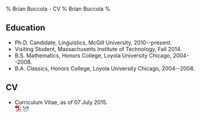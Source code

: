 % Brian Buccola - CV
% Brian Buccola
%

Education
---------

- Ph.D. Candidate, Linguistics, McGill University, 2010--present.
- Visiting Student, Massachusetts Institute of Technology, Fall 2014.
- B.S. Mathematics, Honors College, Loyola University Chicago, 2004--2008.
- B.A. Classics, Honors College, Loyola University Chicago, 2004--2008.

CV
---

- Curriculum Vitae, as of 07 July 2015.  
  [![pdf][]][cv-pdf] [![tex][]][cv-tex]

[cv-pdf]:
    files/buccola-cv.pdf
    "Brian's CV"
[cv-tex]:
    https://github.com/brianbuccola/cv/raw/master/buccola-cv.tex
    "Brian's CV (source)"
[pdf]: images/pdf_icon.png
[tex]: images/tex_icon.png
